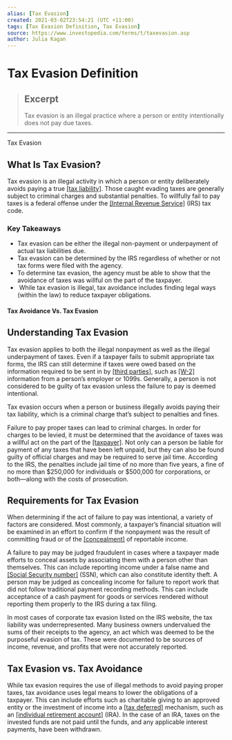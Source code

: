 ```yaml
---
alias: [Tax Evasion]
created: 2021-03-02T23:54:21 (UTC +11:00)
tags: [Tax Evasion Definition, Tax Evasion]
source: https://www.investopedia.com/terms/t/taxevasion.asp
author: Julia Kagan
---
```


# Tax Evasion Definition

> ## Excerpt
> Tax evasion is an illegal practice where a person or entity intentionally does not pay due taxes.

---

Tax Evasion
## What Is Tax Evasion?

Tax evasion is an illegal activity in which a person or entity deliberately avoids paying a true [[tax liability]](https://www.investopedia.com/terms/t/taxation.asp). Those caught evading taxes are generally subject to criminal charges and substantial penalties. To willfully fail to pay taxes is a federal offense under the [[Internal Revenue Service]](https://www.investopedia.com/terms/i/irs.asp) (IRS) tax code.

### Key Takeaways

-   Tax evasion can be either the illegal non-payment or underpayment of actual tax liabilities due. 
-   Tax evasion can be determined by the IRS regardless of whether or not tax forms were filed with the agency.
-   To determine tax evasion, the agency must be able to show that the avoidance of taxes was willful on the part of the taxpayer.
-    While tax evasion is illegal, tax avoidance includes finding legal ways (within the law) to reduce taxpayer obligations. 

#### Tax Avoidance Vs. Tax Evasion

## Understanding Tax Evasion

Tax evasion applies to both the illegal nonpayment as well as the illegal underpayment of taxes. Even if a taxpayer fails to submit appropriate tax forms, the IRS can still determine if taxes were owed based on the information required to be sent in by [[third parties]](https://www.investopedia.com/terms/t/third-party.asp), such as [[W-2]](https://www.investopedia.com/terms/w/w2form.asp) information from a person’s employer or 1099s. Generally, a person is not considered to be guilty of tax evasion unless the failure to pay is deemed intentional.

Tax evasion occurs when a person or business illegally avoids paying their tax liability, which is a criminal charge that’s subject to penalties and fines. 

Failure to pay proper taxes can lead to criminal charges. In order for charges to be levied, it must be determined that the avoidance of taxes was a willful act on the part of the [[taxpayer]](https://www.investopedia.com/terms/t/taxpayer.asp). Not only can a person be liable for payment of any taxes that have been left unpaid, but they can also be found guilty of official charges and may be required to serve jail time. According to the IRS, the penalties include jail time of no more than five years, a fine of no more than $250,000 for individuals or $500,000 for corporations, or both—along with the costs of prosecution. 

## Requirements for Tax Evasion

When determining if the act of failure to pay was intentional, a variety of factors are considered. Most commonly, a taxpayer’s financial situation will be examined in an effort to confirm if the nonpayment was the result of committing fraud or of the [[concealment]](https://www.investopedia.com/terms/c/concealment.asp) of reportable income.

A failure to pay may be judged fraudulent in cases where a taxpayer made efforts to conceal assets by associating them with a person other than themselves. This can include reporting income under a false name and [[Social Security number]](https://www.investopedia.com/terms/s/ssn.asp) (SSN), which can also constitute identity theft. A person may be judged as concealing income for failure to report work that did not follow traditional payment recording methods. This can include acceptance of a cash payment for goods or services rendered without reporting them properly to the IRS during a tax filing.

In most cases of corporate tax evasion listed on the IRS website, the tax liability was underrepresented. Many business owners undervalued the sums of their receipts to the agency, an act which was deemed to be the purposeful evasion of tax. These were documented to be sources of income, revenue, and profits that were not accurately reported. 

## Tax Evasion vs. Tax Avoidance

While tax evasion requires the use of illegal methods to avoid paying proper taxes, tax avoidance uses legal means to lower the obligations of a taxpayer. This can include efforts such as charitable giving to an approved entity or the investment of income into a [[tax deferred]](https://www.investopedia.com/terms/t/taxdeferred.asp) mechanism, such as an [[individual retirement account]](https://www.investopedia.com/terms/i/ira.asp) (IRA). In the case of an IRA, taxes on the invested funds are not paid until the funds, and any applicable interest payments, have been withdrawn.
